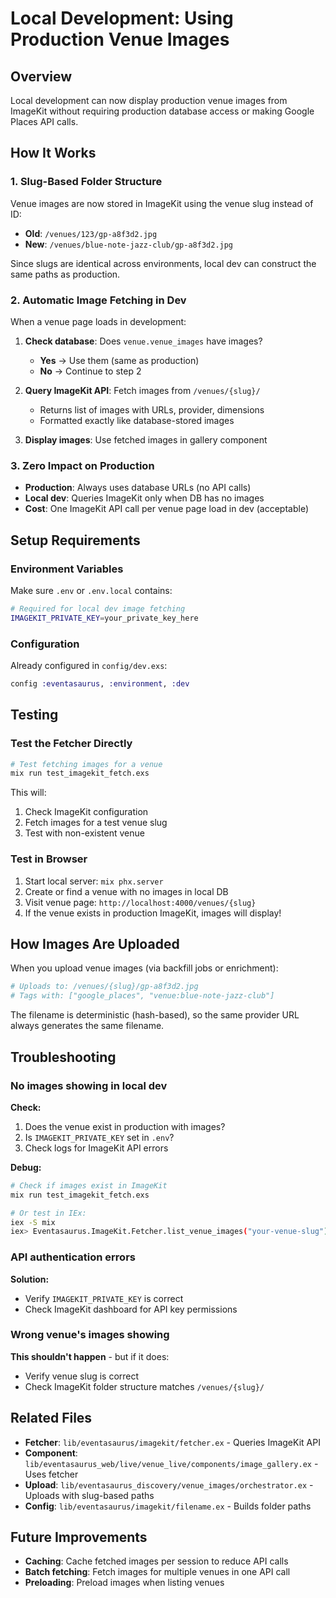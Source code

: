 # Local Development: Using Production Venue Images

## Overview

Local development can now display production venue images from ImageKit without requiring production database access or making Google Places API calls.

## How It Works

### 1. **Slug-Based Folder Structure**

Venue images are now stored in ImageKit using the venue slug instead of ID:

- **Old**: `/venues/123/gp-a8f3d2.jpg`
- **New**: `/venues/blue-note-jazz-club/gp-a8f3d2.jpg`

Since slugs are identical across environments, local dev can construct the same paths as production.

### 2. **Automatic Image Fetching in Dev**

When a venue page loads in development:

1. **Check database**: Does `venue.venue_images` have images?
   - **Yes** → Use them (same as production)
   - **No** → Continue to step 2

2. **Query ImageKit API**: Fetch images from `/venues/{slug}/`
   - Returns list of images with URLs, provider, dimensions
   - Formatted exactly like database-stored images

3. **Display images**: Use fetched images in gallery component

### 3. **Zero Impact on Production**

- **Production**: Always uses database URLs (no API calls)
- **Local dev**: Queries ImageKit only when DB has no images
- **Cost**: One ImageKit API call per venue page load in dev (acceptable)

## Setup Requirements

### Environment Variables

Make sure `.env` or `.env.local` contains:

```bash
# Required for local dev image fetching
IMAGEKIT_PRIVATE_KEY=your_private_key_here
```

### Configuration

Already configured in `config/dev.exs`:

```elixir
config :eventasaurus, :environment, :dev
```

## Testing

### Test the Fetcher Directly

```bash
# Test fetching images for a venue
mix run test_imagekit_fetch.exs
```

This will:
1. Check ImageKit configuration
2. Fetch images for a test venue slug
3. Test with non-existent venue

### Test in Browser

1. Start local server: `mix phx.server`
2. Create or find a venue with no images in local DB
3. Visit venue page: `http://localhost:4000/venues/{slug}`
4. If the venue exists in production ImageKit, images will display!

## How Images Are Uploaded

When you upload venue images (via backfill jobs or enrichment):

```elixir
# Uploads to: /venues/{slug}/gp-a8f3d2.jpg
# Tags with: ["google_places", "venue:blue-note-jazz-club"]
```

The filename is deterministic (hash-based), so the same provider URL always generates the same filename.

## Troubleshooting

### No images showing in local dev

**Check:**
1. Does the venue exist in production with images?
2. Is `IMAGEKIT_PRIVATE_KEY` set in `.env`?
3. Check logs for ImageKit API errors

**Debug:**
```bash
# Check if images exist in ImageKit
mix run test_imagekit_fetch.exs

# Or test in IEx:
iex -S mix
iex> Eventasaurus.ImageKit.Fetcher.list_venue_images("your-venue-slug")
```

### API authentication errors

**Solution:**
- Verify `IMAGEKIT_PRIVATE_KEY` is correct
- Check ImageKit dashboard for API key permissions

### Wrong venue's images showing

**This shouldn't happen** - but if it does:
- Verify venue slug is correct
- Check ImageKit folder structure matches `/venues/{slug}/`

## Related Files

- **Fetcher**: `lib/eventasaurus/imagekit/fetcher.ex` - Queries ImageKit API
- **Component**: `lib/eventasaurus_web/live/venue_live/components/image_gallery.ex` - Uses fetcher
- **Upload**: `lib/eventasaurus_discovery/venue_images/orchestrator.ex` - Uploads with slug-based paths
- **Config**: `lib/eventasaurus/imagekit/filename.ex` - Builds folder paths

## Future Improvements

- **Caching**: Cache fetched images per session to reduce API calls
- **Batch fetching**: Fetch images for multiple venues in one API call
- **Preloading**: Preload images when listing venues

